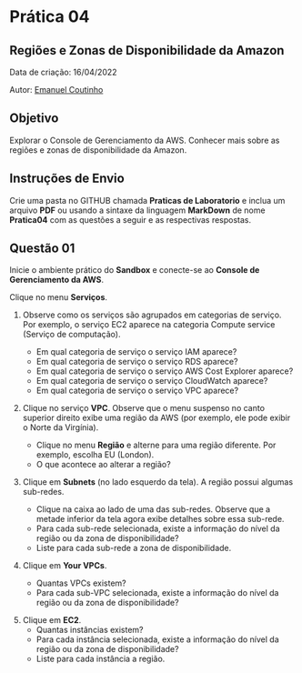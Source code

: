 # Prática 04

## Regiões e Zonas de Disponibilidade da Amazon

Data de criação: 16/04/2022

Autor: [Emanuel Coutinho](https://github.com/emanuelcoutinho)

## Objetivo
Explorar o Console de Gerenciamento da AWS.
Conhecer mais sobre as regiões e zonas de disponibilidade da Amazon.

## Instruções de Envio

Crie uma pasta no GITHUB chamada **Praticas de Laboratorio** e inclua um arquivo **PDF** ou usando a sintaxe da linguagem **MarkDown** de nome **Pratica04** com as questões a seguir e as respectivas respostas.

## Questão 01

Inicie o ambiente prático do **Sandbox** e conecte-se ao **Console de Gerenciamento da AWS**.

Clique no menu **Serviços**.

1. Observe como os serviços são agrupados em categorias de serviço. Por exemplo, o serviço EC2 aparece na categoria Compute service (Serviço de computação).
   - Em qual categoria de serviço o serviço IAM aparece? 
   - Em qual categoria de serviço o serviço RDS aparece?
   - Em qual categoria de serviço o serviço AWS Cost Explorer aparece?
   - Em qual categoria de serviço o serviço CloudWatch aparece?
   - Em qual categoria de serviço o serviço VPC aparece?

2. Clique no serviço **VPC**. Observe que o menu suspenso no canto superior direito exibe uma região da AWS (por exemplo, ele pode exibir o Norte da Virgínia). 
   - Clique no menu **Região** e alterne para uma região diferente. Por exemplo, escolha EU (London).
   - O que acontece ao alterar a região?

3. Clique em **Subnets** (no lado esquerdo da tela). A região possui algumas sub-redes. 
   - Clique na caixa ao lado de uma das sub-redes. Observe que a metade inferior da tela agora exibe detalhes sobre essa sub-rede. 
   - Para cada sub-rede selecionada, existe a informação do nível da região ou da zona de disponibilidade?
   - Liste para cada sub-rede a zona de disponibilidade.

4. Clique em **Your VPCs**.
   - Quantas VPCs existem?
   - Para cada sub-VPC selecionada, existe a informação do nível da região ou da zona de disponibilidade?
<!--
   - Quais serviços são globais em vez de regionais? Verifique o Amazon EC2, o IAM, o Lambda e o Route 53.
-->

5. Clique em **EC2**.
   - Quantas instâncias existem?
   - Para cada instância selecionada, existe a informação do nível da região ou da zona de disponibilidade?
   - Liste para cada instância a região.





